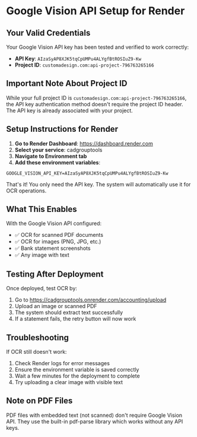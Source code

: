 # Google Vision API Setup for Render

## Your Valid Credentials

Your Google Vision API key has been tested and verified to work correctly:

- **API Key**: `AIzaSyAP8XJK5tqCpUMPu4ALYgfBtROSIuZ9-Kw`
- **Project ID**: `customadesign.com:api-project-796763265166`

## Important Note About Project ID

While your full project ID is `customadesign.com:api-project-796763265166`, the API key authentication method doesn't require the project ID header. The API key is already associated with your project.

## Setup Instructions for Render

1. **Go to Render Dashboard**: https://dashboard.render.com
2. **Select your service**: cadgrouptools
3. **Navigate to Environment tab**
4. **Add these environment variables**:

```
GOOGLE_VISION_API_KEY=AIzaSyAP8XJK5tqCpUMPu4ALYgfBtROSIuZ9-Kw
```

That's it! You only need the API key. The system will automatically use it for OCR operations.

## What This Enables

With the Google Vision API configured:
- ✅ OCR for scanned PDF documents
- ✅ OCR for images (PNG, JPG, etc.)
- ✅ Bank statement screenshots
- ✅ Any image with text

## Testing After Deployment

Once deployed, test OCR by:
1. Go to https://cadgrouptools.onrender.com/accounting/upload
2. Upload an image or scanned PDF
3. The system should extract text successfully
4. If a statement fails, the retry button will now work

## Troubleshooting

If OCR still doesn't work:
1. Check Render logs for error messages
2. Ensure the environment variable is saved correctly
3. Wait a few minutes for the deployment to complete
4. Try uploading a clear image with visible text

## Note on PDF Files

PDF files with embedded text (not scanned) don't require Google Vision API. They use the built-in pdf-parse library which works without any API keys.